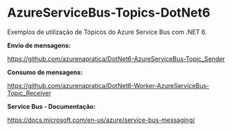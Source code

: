 # AzureServiceBus-Topics-DotNet6
Exemplos de utilização de Tópicos do Azure Service Bus com .NET 6.

**Envio de mensagens:**

https://github.com/azurenapratica/DotNet6-AzureServiceBus-Topic_Sender

**Consumo de mensagens:**

https://github.com/azurenapratica/DotNet6-Worker-AzureServiceBus-Topic_Receiver

**Service Bus - Documentação:**

https://docs.microsoft.com/en-us/azure/service-bus-messaging/
